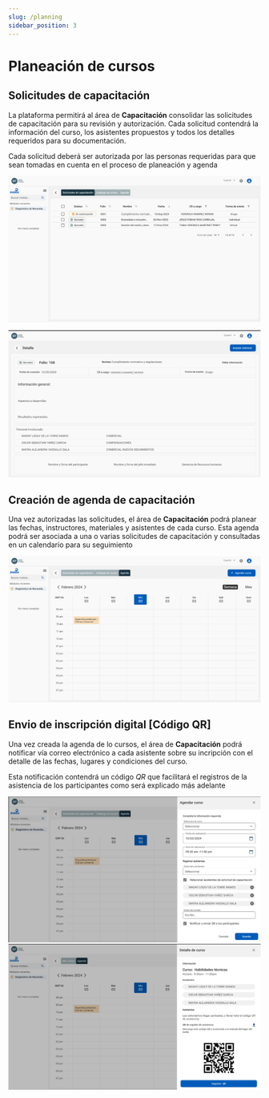 ```yaml
---
slug: /planning
sidebar_position: 3
---
```


# Planeación de cursos

## Solicitudes de capacitación

La plataforma permitirá al área de **Capacitación** consolidar las solicitudes de capacitación para su revisión y autorización. Cada solicitud contendrá la información del curso, los asistentes propuestos y todos los detalles requeridos para su documentación.

Cada solicitud deberá ser autorizada por las personas requeridas para que sean tomadas en cuenta en el proceso de planeación y agenda

![Solicitudes capacitacion](../../static/img/solicitudes.png)

![Detalle solicitud](../../static/img/DetalleSolicitud.png)

## Creación de agenda de capacitación

Una vez autorizadas las solicitudes, el área de **Capacitación** podrá planear las fechas, instructores, materiales y asistentes de cada curso. Esta agenda podrá ser asociada a una o varias solicitudes de capacitación y consultadas en un calendario para su seguimiento

![Agenda](../../static/img/Agenda.png)

## Envio de inscripción digital [Código QR]

Una vez creada la agenda de lo cursos, el área de **Capacitación** podrá notificar vía correo electrónico a cada asistente sobre su incripción con el detalle de las fechas, lugares y condiciones del curso.

Esta notificación contendrá un código _QR_ que facilitará el registros de la asistencia de los participantes como será explicado más adelante

![Enviar QR](../../static/img/Nueva%20entrada%20agenda.png)
![Qr recibido](../../static/img/MiCodigoQRT.png)
